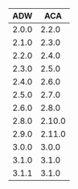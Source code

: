 |  ADW  |  ACA  |
|-------|-------|
| 2.0.0 | 2.2.0 |
| 2.1.0 | 2.3.0 |
| 2.2.0 | 2.4.0 |
| 2.3.0 | 2.5.0 |
| 2.4.0 | 2.6.0 |
| 2.5.0 | 2.7.0 |
| 2.6.0 | 2.8.0 |
| 2.8.0 | 2.10.0 |
| 2.9.0 | 2.11.0 |
| 3.0.0 | 3.0.0 |
| 3.1.0 | 3.1.0 |
| 3.1.1 | 3.1.0 |

